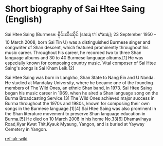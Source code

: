 # Short biography of Sai Htee Saing \(English\)

Sai Htee Saing \(Burmese: စိုင်းထီးဆိုင် \[sáɪɰ̃ tʰí sʰàɪɰ̃\]; 23 September 1950 – 10 March 2008; born Sai Tin U\) was a distinguished Burmese singer and songwriter of Shan descent, which featured prominently throughout his music career. Throughout his career, he recorded two to three Shan language albums and 30 to 40 Burmese language albums.\[1\] He was especially known for composing country music. Vital composer of Sai Htee Saing's songs is Sai Kham Leik.\[2\]

Sai Htee Saing was born in Langkho, Shan State to Nang Ein and U Nanda. He studied at Mandalay University, where he became one of the founding members of The Wild Ones, an ethnic Shan band, in 1973. Sai Htee Saing began his music career in 1969, when he aired a Shan language song on the Burma Broadcasting Service.\[3\] The Wild Ones achieved major success in Burma throughout the 1970s and 1980s, known for composing their own songs in the Burmese language.\[1\]\[4\] Sai Htee Saing was also prominent in the Shan literature movement to preserve Shan language education in Burma.\[5\] He died on 10 March 2008 in his home No.33\[6\] Dhamavihaya Road,Kyar Kwat Thit,Kyauk Myaung, Yangon, and is buried at Yayway Cemetery in Yangon.

[ref-ulr-wiki](https://en.wikipedia.org/wiki/Sai_Htee_Saing)

